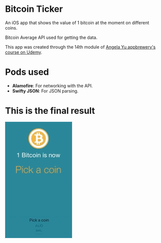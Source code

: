 # Bitcoin Ticker

An iOS app that shows the value of 1 bitcoin at the moment on different coins.

Bitcoin Average API used for getting the data.

This app was created through the 14th module of [Angela Yu appbrewery's course on Udemy](https://www.udemy.com/ios-12-app-development-bootcamp/).

# Pods used

- **Alamofire**: For networking with the API.
- **Swifty JSON**: For JSON parsing.


# This is the final result

![](bitcointickerapp.gif)
